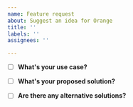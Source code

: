 ```yaml
---
name: Feature request
about: Suggest an idea for Orange
title: ''
labels: ''
assignees: ''

---
```


<!-- 
Thanks for taking the time to submit a feature request!
For the best chance at our team considering your request, please answer the following questions to the best of your ability.
-->

- [ ] **What's your use case?**
<!-- In other words, what's your pain point? -->
<!-- Is your request related to a problem, or perhaps a frustration? -->
<!-- Tell us the story that led you to write this request. -->





- [ ] **What's your proposed solution?**
<!-- Be specific, clear, and concise. -->





- [ ] **Are there any alternative solutions?**





